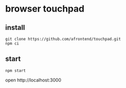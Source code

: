 # browser touchpad

## install

    git clone https://github.com/afrontend/touchpad.git
    npm ci

## start

    npm start

open http://localhost:3000
